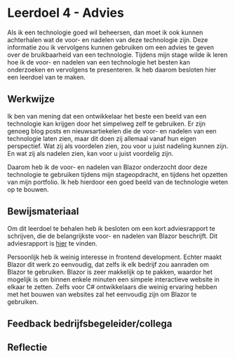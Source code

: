 ﻿# Leerdoel 4 - Advies
Als ik een technologie goed wil beheersen, dan moet ik ook kunnen achterhalen wat de voor- en nadelen van deze technologie zijn. Deze informatie zou ik vervolgens kunnen gebruiken om een advies te geven over de bruikbaarheid van een technologie. Tijdens mijn stage wilde ik leren hoe ik de voor- en nadelen van een technologie het besten kan onderzoeken en vervolgens te presenteren. Ik heb daarom besloten hier een leerdoel van te maken.

## Werkwijze

Ik ben van mening dat een ontwikkelaar het beste een beeld van een technologie kan krijgen door het simpelweg zelf te gebruiken. Er zijn genoeg blog posts en nieuwsartiekelen die de voor- en nadelen van een technologie laten zien, maar dit doen zij allemaal vanaf hun eigen perspectief. Wat zij als voordelen zien, zou voor u juist nadeling kunnen zijn. En wat zij als nadelen zien, kan voor u juist voordelig zijn.

Daarom heb ik de voor- en nadelen van Blazor onderzocht door deze technologie te gebruiken tijdens mijn stageopdracht, en tijdens het opzetten van mijn portfolio. Ik heb hierdoor een goed beeld van de technologie weten op te bouwen.

## Bewijsmateriaal
Om dit leerdoel te behalen heb ik besloten om een kort adviesrapport te schrijven, die de belangrijkste voor- en nadelen van Blazor beschrijft. Dit adviesrapport is [hier](Content/Stage3/Bewijsmateriaal/4) te vinden.

Persoonlijk heb ik weinig interesse in frontend development. Echter maakt Blazor dit werk zo eenvoudig, dat zelfs ik elk bedrijf zou aanraden om Blazor te gebruiken. Blazor is zeer makkelijk op te pakken, waardor het mogelijk is om binnen enkele minuten een simpele interactieve website in elkaar te zetten. Zelfs voor C# ontwikkelaars die weinig ervaring hebben met het bouwen van websites zal het eenvoudig zijn om Blazor te gebruiken.


## Feedback bedrijfsbegeleider/collega
## Reflectie

